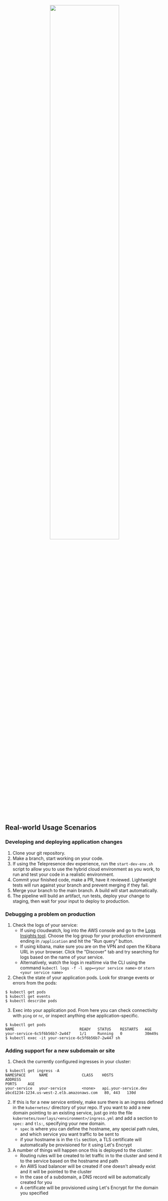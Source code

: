 <p align="center" width="100%">
    <img width="66%" src="https://raw.githubusercontent.com/commitdev/zero/main/docs/img/logo.png">
</p>

## Real-world Usage Scenarios

### Developing and deploying application changes
1. Clone your git repository.
2. Make a branch, start working on your code.
3. If using the Telepresence dev experience, run the `start-dev-env.sh` script to allow you to use the hybrid cloud environment as you work, to run and test your code in a realistic environment.
3. Commit your finished code, make a PR, have it reviewed. Lightweight tests will run against your branch and prevent merging if they fail.
4. Merge your branch to the main branch. A build will start automatically.
5. The pipeline will build an artifact, run tests, deploy your change to staging, then wait for your input to deploy to production.

### Debugging a problem on production
1. Check the logs of your service:
    - If using cloudwatch, log into the AWS console and go to the [Logs Insights tool](https://us-west-2.console.aws.amazon.com/cloudwatch/home#logsV2:logs-insights). Choose the log group for your production environment ending in `/application` and hit the "Run query" button.
    - If using kibana, make sure you are on the VPN and open the Kibana URL in your browser. Click the "Discover" tab and try searching for logs based on the name of your service.
    - Alternatively, watch the logs in realtime via the CLI using the command `kubectl logs -f -l app=<your service name>` or `stern <your service name>`
2. Check the state of your application pods. Look for strange events or errors from the pods:
```shell
$ kubectl get pods
$ kubectl get events
$ kubectl describe pods
```
3. Exec into your application pod. From here you can check connectivity with `ping` or `nc`, or inspect anything else application-specific.
```shell
$ kubectl get pods
NAME                             READY   STATUS    RESTARTS   AGE
your-service-6c5f6b56b7-2w447    1/1     Running   0          30m49s
$ kubectl exec -it your-service-6c5f6b56b7-2w447 sh
```


### Adding support for a new subdomain or site
1. Check the currently configured ingresses in your cluster:
```shell
$ kubectl get ingress -A
NAMESPACE      NAME               CLASS    HOSTS                   ADDRESS                                                                   PORTS     AGE
your-service   your-service       <none>   api.your-service.dev         abcd1234-1234.us-west-2.elb.amazonaws.com   80, 443   130d
```
2. If this is for a new service entirely, make sure there is an ingress defined in the `kubernetes/` directory of your repo. If you want to add a new domain pointing to an existing service, just go into the file `kubernetes/overlays/<environment>/ingress.yml` and add a section to `spec:` and `tls:`, specifying your new domain.
    - `spec` is where you can define the hostname, any special path rules, and which service you want traffic to be sent to
    - if your hostname is in the `tls` section, a TLS certificate will automatically be provisioned for it using Let's Encrypt
3. A number of things will happen once this is deployed to the cluster:
    - Routing rules will be created to let traffic in to the cluster and send it to the service based on the hostname and path
    - An AWS load balancer will be created if one doesn't already exist and it will be pointed to the cluster
    - In the case of a subdomain, a DNS record will be automatically created for you
    - A certificate will be provisioned using Let's Encrypt for the domain you specified
